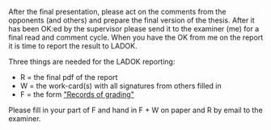 After the final presentation, please act on the comments from the
opponents (and others) and prepare the final version of the thesis.
After it has been OK:ed by the supervisor please send it to the
examiner (me) for a final read and comment cycle. When you have the OK
from me on the report it is time to report the result to LADOK.

Three things are needed for the LADOK reporting:
* R = the final pdf of the report
* W = the work-card(s) with all signatures from others filled in
* F = the form ["Records of grading"](http://www.cse.chalmers.se/MasterThesis/Filer/Records_of_grading-i.pdf)

Please fill in your part of F and hand in F + W on paper and R by
email to the examiner.
